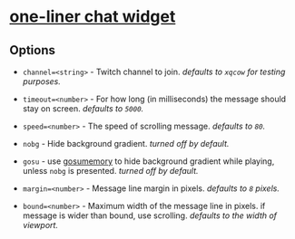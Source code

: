 # [**one-liner chat widget**](https://aneyo.github.io/one-line-chat)

## Options

- `channel=<string>` - Twitch channel to join. _defaults to `xqcow` for testing purposes._

- `timeout=<number>` - For how long (in milliseconds) the message should stay on screen. _defaults to `5000`._

- `speed=<number>` - The speed of scrolling message. _defaults to `80`._

- `nobg` - Hide background gradient. _turned off by default._

- `gosu` - use [gosumemory](https://github.com/l3lackShark/gosumemory) to hide background gradient while playing, unless `nobg` is presented. _turned off by default._

- `margin=<number>` - Message line margin in pixels. _defaults to `8` pixels._

- `bound=<number>` - Maximum width of the message line in pixels. if message is wider than bound, use scrolling. _defaults to the width of viewport._
